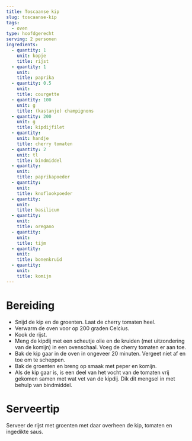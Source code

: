 ```yaml
---
title: Toscaanse kip
slug: toscaanse-kip
tags:
  - oven
type: hoofdgerecht
serving: 2 personen
ingredients:
  - quantity: 1
    unit: kopje
    title: rijst
  - quantity: 1
    unit:
    title: paprika
  - quantity: 0.5
    unit:
    title: courgette
  - quantity: 100
    unit: g
    title: (kastanje) champignons
  - quantity: 200
    unit: g
    title: kipdijfilet
  - quantity:
    unit: handje
    title: cherry tomaten
  - quantity: 2
    unit: tl
    title: bindmiddel
  - quantity:
    unit:
    title: paprikapoeder
  - quantity:
    unit:
    title: knoflookpoeder
  - quantity:
    unit:
    title: basilicum
  - quantity:
    unit:
    title: oregano
  - quantity:
    unit:
    title: tijm
  - quantity:
    unit:
    title: bonenkruid
  - quantity:
    unit:
    title: komijn
---
```


# Bereiding

- Snijd de kip en de groenten. Laat de cherry tomaten heel.
- Verwarm de oven voor op 200 graden Celcius.
- Kook de rijst.
- Meng de kipdij met een scheutje olie en de kruiden (met uitzondering van de komijn) in een ovenschaal. Voeg de cherry tomaten er aan toe.
- Bak de kip gaar in de oven in ongeveer 20 minuten. Vergeet niet af en toe om te scheppen.
- Bak de groenten en breng op smaak met peper en komijn.
- Als de kip gaar is, is een deel van het vocht van de tomaten vrij gekomen samen met wat vet van de kipdij. Dik dit mengsel in met behulp van bindmiddel.

# Serveertip

Serveer de rijst met groenten met daar overheen de kip, tomaten en ingedikte saus.
